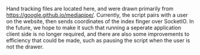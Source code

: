 Hand tracking files are located here, and were drawn primarily from https://google.github.io/mediapipe/. Currently, the script pairs with a user on the website, then sends coordinates of the index finger over SocketIO. In the future, we hope to make it such that running a seperate application client side is no longer required, and there are also some improvements to efficiency that could be made, such as pausing the script when the user is not the drawer.
